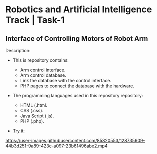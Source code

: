 # Robotics and Artificial Intelligence Track | Task-1

## Interface of Controlling Motors of Robot Arm

Description:


- This is repository contains:
  - Arm control interface.
  - Arm control database.
  - Link the database with the control interface.
  - PHP pages to connect the database with the hardware.

- The programming languages used in this repository repository:
    - HTML (.html.
    - CSS (.css).
    - Java Script (.js).
    - PHP (.php).


- [Try it](https://ahmadsamiii.github.io/InterfaceofControllingMotorsofRobotArm/):



https://user-images.githubusercontent.com/85820553/128735609-44b3d251-9a89-423c-a097-23b61496abe2.mp4
